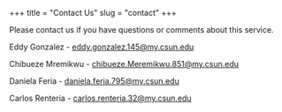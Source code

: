 +++
title = "Contact Us"
slug = "contact"
+++

Please contact us if you have questions or comments about this service.

Eddy Gonzalez - eddy.gonzalez.145@my.csun.edu 


Chibueze Mremikwu - chibueze.Meremikwu.851@my.csun.edu


Daniela Feria - daniela.feria.795@my.csun.edu


Carlos Renteria - carlos.renteria.32@my.csun.edu